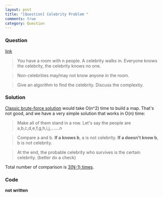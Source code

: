 ```yaml
---
layout: post
title: "[Question] Celebrity Problem "
comments: true
category: Question
---
```


### Question

[link](http://www.careercup.com/question?id=13167666)

> You have a room with n people. A celebrity walks in. Everyone knows the celebrity, the celebrity knows no one.

> Non-celebrities may/may not know anyone in the room.

> Give an algorithm to find the celebrity. Discuss the complexity.

### Solution

[Classic brute-force solution](http://www.geeksforgeeks.org/the-celebrity-problem/) would take O(n^2) time to build a map. That's not good, and we have a very simple solution that works in O(n) time:

> Make all of them stand in a row. Let's say the people are a,b,c,d,e,f,g,h,i,j,.......n

> Compare a and b. **If a knows b**, a is not celebrity. **If a doesn't know b**, b is not celebrity.

> At the end, the probable celebrity who survives is the certain celebrity. (better do a check)

Total number of comparison is [3(N-1) times](http://www.geeksforgeeks.org/the-celebrity-problem/).

### Code

**not written**
